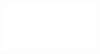 ![scratch-voor-gevorderden-nl.pdf](scratch-voor-gevorderden-nl.pdf
"scratch-voor-gevorderden-nl.pdf")
